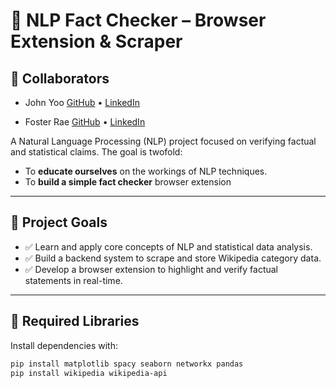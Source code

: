 # 🧠 NLP Fact Checker – Browser Extension & Scraper

## 🤝 Collaborators

- John Yoo
  [GitHub](https://github.com/ExtraBlackBerry) • [LinkedIn](https://www.linkedin.com/in/shunjyoo/)

- Foster Rae 
  [GitHub](https://github.com/FosterSenpai) • [LinkedIn](https://www.linkedin.com/in/fosterrae/)

A Natural Language Processing (NLP) project focused on verifying factual and statistical claims. The goal is twofold:  
- To **educate ourselves** on the workings of NLP techniques.  
- To **build a simple fact checker** browser extension 

---

## 🎯 Project Goals

- ✅ Learn and apply core concepts of NLP and statistical data analysis.
- ✅ Build a backend system to scrape and store Wikipedia category data.
- ✅ Develop a browser extension to highlight and verify factual statements in real-time.

---

## 🧰 Required Libraries

Install dependencies with:

```bash
pip install matplotlib spacy seaborn networkx pandas
pip install wikipedia wikipedia-api
